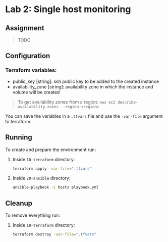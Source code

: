 # Lab 2: Single host monitoring

## Assignment

> TODO

## Configuration

### Terraform variables:

- public_key [string]: ssh public key to be added to the created instance
- availability_zone [string]: availability zone in which the instance and volume will be created

> To get availability zones from a region:
> `aws ec2 describe-availability-zones --region <region>`

You can save the variables in a `.tfvars` file and use the `-var-file` argument to terraform.

## Running

To create and prepare the environment run:

1. Inside `10-terraform` directory:
    ```bash
    terraform apply -var-file=".tfvars"
    ```

2. Inside `20-ansible` directory:
    ```bash
    ansible-playbook -i hosts playbook.yml
    ```

## Cleanup

To remove everything run:

1. Inside `10-terraform` directory:
    ```bash
    terraform destroy -var-file=".tfvars"
    ```